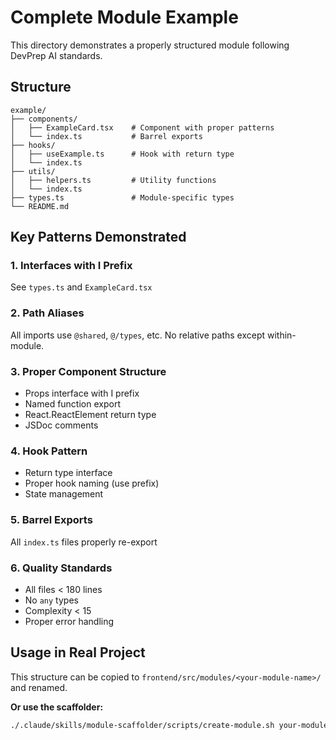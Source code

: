 # Complete Module Example

This directory demonstrates a properly structured module following DevPrep AI standards.

## Structure

```
example/
├── components/
│   ├── ExampleCard.tsx    # Component with proper patterns
│   └── index.ts           # Barrel exports
├── hooks/
│   ├── useExample.ts      # Hook with return type
│   └── index.ts
├── utils/
│   ├── helpers.ts         # Utility functions
│   └── index.ts
├── types.ts               # Module-specific types
└── README.md
```

## Key Patterns Demonstrated

### 1. Interfaces with I Prefix
See `types.ts` and `ExampleCard.tsx`

### 2. Path Aliases
All imports use `@shared`, `@/types`, etc. No relative paths except within-module.

### 3. Proper Component Structure
- Props interface with I prefix
- Named function export
- React.ReactElement return type
- JSDoc comments

### 4. Hook Pattern
- Return type interface
- Proper hook naming (use prefix)
- State management

### 5. Barrel Exports
All `index.ts` files properly re-export

### 6. Quality Standards
- All files < 180 lines
- No `any` types
- Complexity < 15
- Proper error handling

## Usage in Real Project

This structure can be copied to `frontend/src/modules/<your-module-name>/` and renamed.

**Or use the scaffolder:**
```bash
./.claude/skills/module-scaffolder/scripts/create-module.sh your-module-name
```
